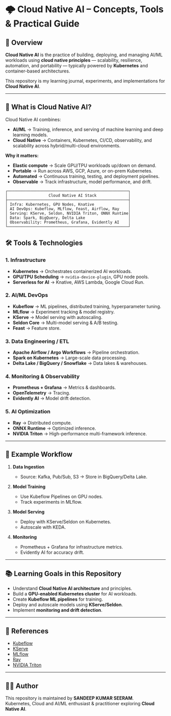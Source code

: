 # 🌩️ Cloud Native AI – Concepts, Tools & Practical Guide

## 📌 Overview
**Cloud Native AI** is the practice of building, deploying, and managing AI/ML workloads using **cloud native principles** — scalability, resilience, automation, and portability — typically powered by **Kubernetes** and container-based architectures.

This repository is my learning journal, experiments, and implementations for **Cloud Native AI**.

---

## 🚀 What is Cloud Native AI?

Cloud Native AI combines:
- **AI/ML** → Training, inference, and serving of machine learning and deep learning models.
- **Cloud Native** → Containers, Kubernetes, CI/CD, observability, and scalability across hybrid/multi-cloud environments.

**Why it matters:**
- **Elastic compute** → Scale GPU/TPU workloads up/down on demand.
- **Portable** → Run across AWS, GCP, Azure, or on-prem Kubernetes.
- **Automated** → Continuous training, testing, and deployment pipelines.
- **Observable** → Track infrastructure, model performance, and drift.

```
┌─────────────────────────────────────────────────────┐
│                  Cloud Native AI Stack              │
├─────────────────────────────────────────────────────┤
│ Infra: Kubernetes, GPU Nodes, Knative               │
│ AI DevOps: Kubeflow, MLflow, Feast, Airflow, Ray    │
│ Serving: KServe, Seldon, NVIDIA Triton, ONNX Runtime│
│ Data: Spark, BigQuery, Delta Lake                   │
│ Observability: Prometheus, Grafana, Evidently AI    │
└─────────────────────────────────────────────────────┘
```
## 🛠️ Tools & Technologies 

### **1. Infrastructure**
- **Kubernetes** → Orchestrates containerized AI workloads.
- **GPU/TPU Scheduling** → `nvidia-device-plugin`, GPU node pools.
- **Serverless for AI** → Knative, AWS Lambda, Google Cloud Run.

### **2. AI/ML DevOps**
- **Kubeflow** → ML pipelines, distributed training, hyperparameter tuning.
- **MLflow** → Experiment tracking & model registry.
- **KServe** → Model serving with autoscaling.
- **Seldon Core** → Multi-model serving & A/B testing.
- **Feast** → Feature store.

### **3. Data Engineering / ETL**
- **Apache Airflow / Argo Workflows** → Pipeline orchestration.
- **Spark on Kubernetes** → Large-scale data processing.
- **Delta Lake / BigQuery / Snowflake** → Data lakes & warehouses.

### **4. Monitoring & Observability**
- **Prometheus + Grafana** → Metrics & dashboards.
- **OpenTelemetry** → Tracing.
- **Evidently AI** → Model drift detection.

### **5. AI Optimization**
- **Ray** → Distributed compute.
- **ONNX Runtime** → Optimized inference.
- **NVIDIA Triton** → High-performance multi-framework inference.

---

## 🔄 Example Workflow

1. **Data Ingestion**
   - Source: Kafka, Pub/Sub, S3 → Store in BigQuery/Delta Lake.

2. **Model Training**
   - Use Kubeflow Pipelines on GPU nodes.
   - Track experiments in MLflow.

3. **Model Serving**
   - Deploy with KServe/Seldon on Kubernetes.
   - Autoscale with KEDA.

4. **Monitoring**
   - Prometheus + Grafana for infrastructure metrics.
   - Evidently AI for accuracy drift.

---

## 📚 Learning Goals in this Repository
- Understand **Cloud Native AI architecture** and principles.
- Build a **GPU-enabled Kubernetes cluster** for AI workloads.
- Create **Kubeflow ML pipelines** for training.
- Deploy and autoscale models using **KServe/Seldon**.
- Implement **monitoring and drift detection**.

---

## 📖 References
- [Kubeflow](https://www.kubeflow.org/)
- [KServe](https://kserve.github.io/website/)
- [MLflow](https://mlflow.org/)
- [Ray](https://www.ray.io/)
- [NVIDIA Triton](https://developer.nvidia.com/nvidia-triton-inference-server)

---

## 🧑‍💻 Author
This repository is maintained by **SANDEEP KUMAR SEERAM**.  
Kubernetes, Cloud and AI/ML enthusiast & practitioner exploring **Cloud Native AI**.

